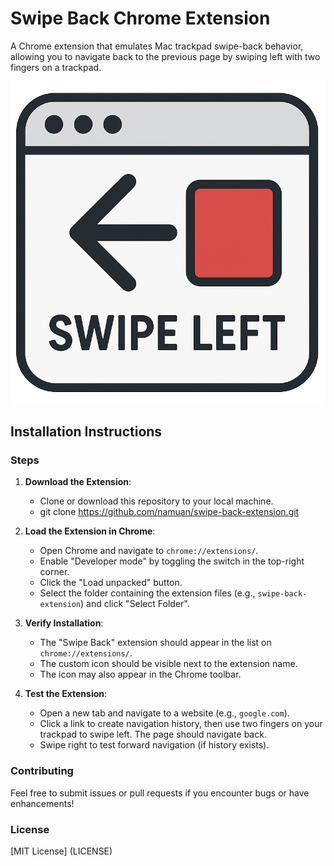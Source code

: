 # Swipe Back Chrome Extension

A Chrome extension that emulates Mac trackpad swipe-back behavior, allowing you to navigate back to the previous page by swiping left with two fingers on a trackpad.

![Swipe Back Icon](swipe-back.png)

## Installation Instructions

### Steps
1. **Download the Extension**:
   - Clone or download this repository to your local machine.
   - git clone https://github.com/namuan/swipe-back-extension.git

2. **Load the Extension in Chrome**:
   - Open Chrome and navigate to `chrome://extensions/`.
   - Enable "Developer mode" by toggling the switch in the top-right corner.
   - Click the "Load unpacked" button.
   - Select the folder containing the extension files (e.g., `swipe-back-extension`) and click "Select Folder".

3. **Verify Installation**:
   - The "Swipe Back" extension should appear in the list on `chrome://extensions/`.
   - The custom icon should be visible next to the extension name.
   - The icon may also appear in the Chrome toolbar.

4. **Test the Extension**:
   - Open a new tab and navigate to a website (e.g., `google.com`).
   - Click a link to create navigation history, then use two fingers on your trackpad to swipe left. The page should navigate back.
   - Swipe right to test forward navigation (if history exists).

### Contributing
Feel free to submit issues or pull requests if you encounter bugs or have enhancements!

### License
[MIT License] (LICENSE)
